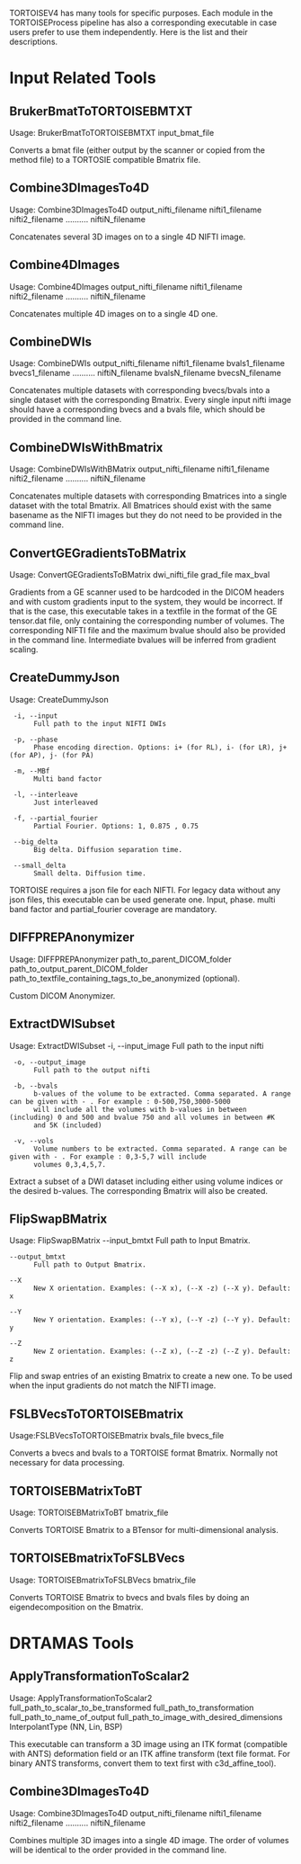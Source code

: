 TORTOISEV4 has many tools for specific purposes.  Each module in the TORTOISEProcess pipeline has also a corresponding executable in case users prefer to use them independently. Here is the list and their descriptions.

# Input Related Tools

## BrukerBmatToTORTOISEBMTXT
Usage:  BrukerBmatToTORTOISEBMTXT input_bmat_file

Converts a bmat file (either output by the scanner or copied from the method file) to a TORTOSIE compatible Bmatrix file.

## Combine3DImagesTo4D
Usage: Combine3DImagesTo4D output_nifti_filename nifti1_filename  nifti2_filename  .......... niftiN_filename

Concatenates several 3D images on to a single 4D NIFTI image.

## Combine4DImages
Usage: Combine4DImages output_nifti_filename nifti1_filename  nifti2_filename  .......... niftiN_filename

Concatenates multiple 4D images on to a single 4D one.

## CombineDWIs
Usage: CombineDWIs output_nifti_filename nifti1_filename bvals1_filename bvecs1_filename  .......... niftiN_filename bvalsN_filename bvecsN_filename

Concatenates multiple datasets with corresponding bvecs/bvals into a single dataset with the corresponding Bmatrix. Every single input nifti image should have a corresponding bvecs and a bvals file, which should be provided in the command line.

## CombineDWIsWithBmatrix
Usage: CombineDWIsWithBMatrix output_nifti_filename nifti1_filename  nifti2_filename  .......... niftiN_filename

Concatenates multiple datasets with corresponding Bmatrices into a single dataset with the total Bmatrix. All Bmatrices should exist with the same basename as the NIFTI images but they  do not need to be provided in the command line.


## ConvertGEGradientsToBMatrix
Usage: ConvertGEGradientsToBMatrix dwi_nifti_file grad_file max_bval

Gradients from a GE scanner used to be hardcoded in the DICOM headers and with custom gradients input to the system, they would be incorrect. If that is the case, this executable takes in a textfile in the format of the GE tensor.dat file, only containing the corresponding number of volumes. The corresponding NIFTI file and the maximum bvalue should also be provided in the command line. Intermediate bvalues will be inferred from gradient scaling.



## CreateDummyJson
Usage: CreateDummyJson

     -i, --input 
          Full path to the input NIFTI DWIs 

     -p, --phase 
          Phase encoding direction. Options: i+ (for RL), i- (for LR), j+ (for AP), j- (for PA) 

     -m, --MBf 
          Multi band factor 

     -l, --interleave 
          Just interleaved 

     -f, --partial_fourier 
          Partial Fourier. Options: 1, 0.875 , 0.75 

     --big_delta 
          Big delta. Diffusion separation time. 

     --small_delta 
          Small delta. Diffusion time. 
          

TORTOISE requires a json file for each NIFTI.  For legacy data without any json files, this executable can be used generate one. Input, phase. multi band factor and partial_fourier coverage are mandatory.


##  DIFFPREPAnonymizer
Usage: DIFFPREPAnonymizer path_to_parent_DICOM_folder path_to_output_parent_DICOM_folder path_to_textfile_containing_tags_to_be_anonymized (optional).

Custom DICOM Anonymizer.

##  ExtractDWISubset
Usage: ExtractDWISubset
     -i, --input_image 
          Full path to the input nifti 

     -o, --output_image 
          Full path to the output nifti 

     -b, --bvals 
          b-values of the volume to be extracted. Comma separated. A range can be given with - . For example : 0-500,750,3000-5000 
          will include all the volumes with b-values in between (including) 0 and 500 and bvalue 750 and all volumes in between #K 
          and 5K (included) 

     -v, --vols 
          Volume numbers to be extracted. Comma separated. A range can be given with - . For example : 0,3-5,7 will include 
          volumes 0,3,4,5,7. 

Extract a subset of a DWI dataset including either using volume indices or the desired b-values.  The corresponding Bmatrix will also be created.

##  FlipSwapBMatrix
Usage: FlipSwapBMatrix
    --input_bmtxt 
          Full path to Input Bmatrix. 

    --output_bmtxt 
          Full path to Output Bmatrix. 

    --X 
          New X orientation. Examples: (--X x), (--X -z) (--X y). Default: x 

    --Y 
          New Y orientation. Examples: (--Y x), (--Y -z) (--Y y). Default: y 

    --Z 
          New Z orientation. Examples: (--Z x), (--Z -z) (--Z y). Default: z 

Flip and swap entries of an existing Bmatrix to create a new one. To be used when the input gradients do not match the NIFTI image.

##  FSLBVecsToTORTOISEBmatrix
Usage:FSLBVecsToTORTOISEBmatrix bvals_file bvecs_file

Converts a bvecs and bvals to a TORTOISE format Bmatrix. Normally not necessary for data processing.

##  TORTOISEBMatrixToBT
Usage: TORTOISEBMatrixToBT bmatrix_file

Converts TORTOISE Bmatrix to a BTensor for multi-dimensional analysis.


##  TORTOISEBmatrixToFSLBVecs
Usage: TORTOISEBmatrixToFSLBVecs bmatrix_file

Converts TORTOISE Bmatrix to bvecs and bvals files by doing an eigendecomposition on the Bmatrix.


# DRTAMAS Tools


## ApplyTransformationToScalar2
Usage:   ApplyTransformationToScalar2   full_path_to_scalar_to_be_transformed  full_path_to_transformation  full_path_to_name_of_output full_path_to_image_with_desired_dimensions InterpolantType (NN, Lin, BSP)

This executable can transform a 3D image using an ITK format (compatible with ANTS) deformation field or an ITK affine transform (text file format. For binary ANTS transforms, convert them to text first with c3d_affine_tool).

## Combine3DImagesTo4D
Usage: Combine3DImagesTo4D output_nifti_filename nifti1_filename  nifti2_filename  .......... niftiN_filename 

Combines multiple 3D images into a single 4D image.  The order of volumes will be identical to the order provided in the command line.
